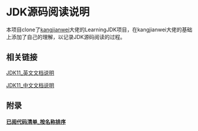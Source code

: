# JDK源码阅读说明

本项目clone了[kangjianwei](https://github.com/glucky0898/LearningJDK.git)大佬的LearningJDK项目，在kangjianwei大佬的基础上添加了自己的理解，以记录JDK源码阅读的过程。

## 相关链接
    
[JDK11_英文文档说明](https://docs.oracle.com/en/java/javase/11/docs/api/java.base/module-summary.html)    
    
[JDK11_中文文档说明](https://www.matools.com/api/java11)    
    
## 附录  
#### [已阅代码清单_按名称排序](已阅代码清单_按名称排序.md)    
